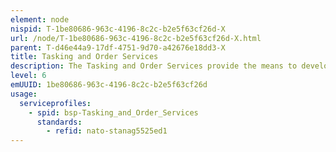```yaml
---
element: node
nispid: T-1be80686-963c-4196-8c2c-b2e5f63cf26d-X
url: /node/T-1be80686-963c-4196-8c2c-b2e5f63cf26d-X.html
parent: T-d46e44a9-17df-4751-9d70-a42676e18dd3-X
title: Tasking and Order Services
description: The Tasking and Order Services provide the means to develop and manage tasks and orders for operational forces. The services take into account national caveats, resource requirements and availability.
level: 6
emUUID: 1be80686-963c-4196-8c2c-b2e5f63cf26d
usage:
  serviceprofiles:
    - spid: bsp-Tasking_and_Order_Services
      standards:
        - refid: nato-stanag5525ed1
---
```


